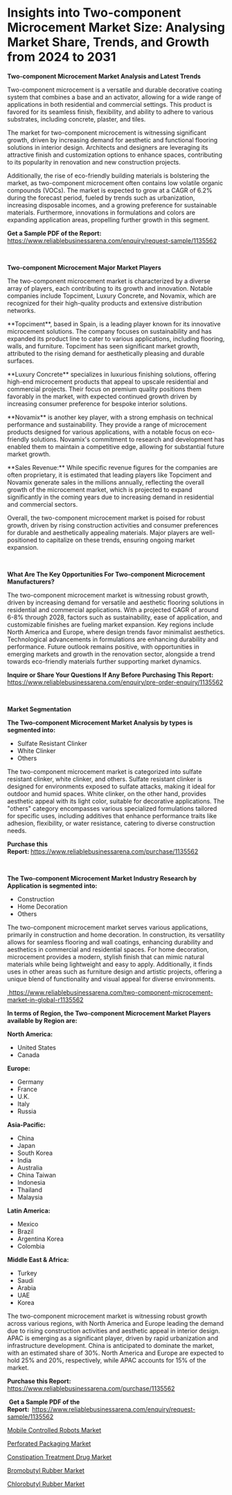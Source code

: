 <p><h1>Insights into Two-component Microcement Market Size: Analysing Market Share, Trends, and Growth from 2024 to 2031</h1></p><p><strong>Two-component Microcement Market Analysis and Latest Trends</strong></p>
<p><p>Two-component microcement is a versatile and durable decorative coating system that combines a base and an activator, allowing for a wide range of applications in both residential and commercial settings. This product is favored for its seamless finish, flexibility, and ability to adhere to various substrates, including concrete, plaster, and tiles. </p><p>The market for two-component microcement is witnessing significant growth, driven by increasing demand for aesthetic and functional flooring solutions in interior design. Architects and designers are leveraging its attractive finish and customization options to enhance spaces, contributing to its popularity in renovation and new construction projects.</p><p>Additionally, the rise of eco-friendly building materials is bolstering the market, as two-component microcement often contains low volatile organic compounds (VOCs). The market is expected to grow at a CAGR of 6.2% during the forecast period, fueled by trends such as urbanization, increasing disposable incomes, and a growing preference for sustainable materials. Furthermore, innovations in formulations and colors are expanding application areas, propelling further growth in this segment.</p></p>
<p><strong>Get a Sample PDF of the Report:&nbsp;</strong> <a href="https://www.reliablebusinessarena.com/enquiry/request-sample/1135562?utm_campaign=1422&utm_medium=2&utm_source=Github&utm_content=ia&utm_term=09102024&utm_id=two-component-microcement">https://www.reliablebusinessarena.com/enquiry/request-sample/1135562</a></p>
<p>&nbsp;</p>
<p><strong>Two-component Microcement Major Market Players</strong></p>
<p><p>The two-component microcement market is characterized by a diverse array of players, each contributing to its growth and innovation. Notable companies include Topciment, Luxury Concrete, and Novamix, which are recognized for their high-quality products and extensive distribution networks.</p><p>**Topciment**, based in Spain, is a leading player known for its innovative microcement solutions. The company focuses on sustainability and has expanded its product line to cater to various applications, including flooring, walls, and furniture. Topciment has seen significant market growth, attributed to the rising demand for aesthetically pleasing and durable surfaces.</p><p>**Luxury Concrete** specializes in luxurious finishing solutions, offering high-end microcement products that appeal to upscale residential and commercial projects. Their focus on premium quality positions them favorably in the market, with expected continued growth driven by increasing consumer preference for bespoke interior solutions.</p><p>**Novamix** is another key player, with a strong emphasis on technical performance and sustainability. They provide a range of microcement products designed for various applications, with a notable focus on eco-friendly solutions. Novamix's commitment to research and development has enabled them to maintain a competitive edge, allowing for substantial future market growth.</p><p>**Sales Revenue:** While specific revenue figures for the companies are often proprietary, it is estimated that leading players like Topciment and Novamix generate sales in the millions annually, reflecting the overall growth of the microcement market, which is projected to expand significantly in the coming years due to increasing demand in residential and commercial sectors.</p><p>Overall, the two-component microcement market is poised for robust growth, driven by rising construction activities and consumer preferences for durable and aesthetically appealing materials. Major players are well-positioned to capitalize on these trends, ensuring ongoing market expansion.</p></p>
<p>&nbsp;</p>
<p><strong>What Are The Key Opportunities For Two-component Microcement Manufacturers?</strong></p>
<p><p>The two-component microcement market is witnessing robust growth, driven by increasing demand for versatile and aesthetic flooring solutions in residential and commercial applications. With a projected CAGR of around 6-8% through 2028, factors such as sustainability, ease of application, and customizable finishes are fueling market expansion. Key regions include North America and Europe, where design trends favor minimalist aesthetics. Technological advancements in formulations are enhancing durability and performance. Future outlook remains positive, with opportunities in emerging markets and growth in the renovation sector, alongside a trend towards eco-friendly materials further supporting market dynamics.</p></p>
<p><strong>Inquire or Share Your Questions If Any Before Purchasing This Report:</strong> <a href="https://www.reliablebusinessarena.com/enquiry/pre-order-enquiry/1135562?utm_campaign=1422&utm_medium=2&utm_source=Github&utm_content=ia&utm_term=09102024&utm_id=two-component-microcement">https://www.reliablebusinessarena.com/enquiry/pre-order-enquiry/1135562</a></p>
<p>&nbsp;</p>
<p><strong>Market Segmentation</strong></p>
<p><strong>The Two-component Microcement Market Analysis by types is segmented into:</strong></p>
<p><ul><li>Sulfate Resistant Clinker</li><li>White Clinker</li><li>Others</li></ul></p>
<p><p>The two-component microcement market is categorized into sulfate resistant clinker, white clinker, and others. Sulfate resistant clinker is designed for environments exposed to sulfate attacks, making it ideal for outdoor and humid spaces. White clinker, on the other hand, provides aesthetic appeal with its light color, suitable for decorative applications. The "others" category encompasses various specialized formulations tailored for specific uses, including additives that enhance performance traits like adhesion, flexibility, or water resistance, catering to diverse construction needs.</p></p>
<p><strong>Purchase this Report:&nbsp;</strong><a href="https://www.reliablebusinessarena.com/purchase/1135562?utm_campaign=1422&utm_medium=2&utm_source=Github&utm_content=ia&utm_term=09102024&utm_id=two-component-microcement">https://www.reliablebusinessarena.com/purchase/1135562</a></p>
<p>&nbsp;</p>
<p><strong>The Two-component Microcement Market Industry Research by Application is segmented into:</strong></p>
<p><ul><li>Construction</li><li>Home Decoration</li><li>Others</li></ul></p>
<p><p>The two-component microcement market serves various applications, primarily in construction and home decoration. In construction, its versatility allows for seamless flooring and wall coatings, enhancing durability and aesthetics in commercial and residential spaces. For home decoration, microcement provides a modern, stylish finish that can mimic natural materials while being lightweight and easy to apply. Additionally, it finds uses in other areas such as furniture design and artistic projects, offering a unique blend of functionality and visual appeal for diverse environments.</p></p>
<p><a href="https://www.reliablebusinessarena.com/two-component-microcement-market-in-global-r1135562?utm_campaign=1422&utm_medium=2&utm_source=Github&utm_content=ia&utm_term=09102024&utm_id=two-component-microcement">&nbsp;https://www.reliablebusinessarena.com/two-component-microcement-market-in-global-r1135562</a></p>
<p><strong>In terms of Region, the Two-component Microcement Market Players available by Region are:</strong></p>
<p>
    <p> <strong> North America: </strong>
        <ul>
            <li>United States</li>
            <li>Canada</li>
        </ul>
        </p> 
    <p> <strong> Europe: </strong>
        <ul>
            <li>Germany</li>
            <li>France</li>
            <li>U.K.</li>
            <li>Italy</li>
            <li>Russia</li>
        </ul>
        </p> 
    <p> <strong> Asia-Pacific: </strong>
        <ul>
            <li>China</li>
            <li>Japan</li>
            <li>South Korea</li>
            <li>India</li>
            <li>Australia</li>
            <li>China Taiwan</li>
            <li>Indonesia</li>
            <li>Thailand</li>
            <li>Malaysia</li>
        </ul>
        </p> 
    <p> <strong> Latin America: </strong>
        <ul>
            <li>Mexico</li>
            <li>Brazil</li>
            <li>Argentina Korea</li>
            <li>Colombia</li>
        </ul>
        </p> 
    <p> <strong> Middle East & Africa: </strong>
        <ul>
            <li>Turkey</li>
            <li>Saudi</li>
            <li>Arabia</li>
            <li>UAE</li>
            <li>Korea</li>
        </ul>
    </p>
    </p>
<p><p>The two-component microcement market is witnessing robust growth across various regions, with North America and Europe leading the demand due to rising construction activities and aesthetic appeal in interior design. APAC is emerging as a significant player, driven by rapid urbanization and infrastructure development. China is anticipated to dominate the market, with an estimated share of 30%. North America and Europe are expected to hold 25% and 20%, respectively, while APAC accounts for 15% of the market.</p></p>
<p><strong>Purchase this Report: </strong><a href="https://www.reliablebusinessarena.com/purchase/1135562?utm_campaign=1422&utm_medium=2&utm_source=Github&utm_content=ia&utm_term=09102024&utm_id=two-component-microcement">https://www.reliablebusinessarena.com/purchase/1135562</a></p>
<p>&nbsp;<strong>Get a Sample PDF of the Report:&nbsp;&nbsp;</strong><a href="https://www.reliablebusinessarena.com/enquiry/request-sample/1135562?utm_campaign=1422&utm_medium=2&utm_source=Github&utm_content=ia&utm_term=09102024&utm_id=two-component-microcement">https://www.reliablebusinessarena.com/enquiry/request-sample/1135562</a></p>
<p><strong></strong></p>
<p><p><a href="https://www.linkedin.com/pulse/global-mobile-controlled-robots-market-sector-types-applications-comff?utm_campaign=1422&utm_medium=2&utm_source=Github&utm_content=ia&utm_term=09102024&utm_id=two-component-microcement">Mobile Controlled Robots Market</a></p><p><a href="https://www.linkedin.com/pulse/perforated-packaging-industry-analysis-report-its-market-size-etvee?utm_campaign=1422&utm_medium=2&utm_source=Github&utm_content=ia&utm_term=09102024&utm_id=two-component-microcement">Perforated Packaging Market</a></p><p><a href="https://www.linkedin.com/pulse/shaping-forces-constipation-treatment-drug-market-applications-eripf?utm_campaign=1422&utm_medium=2&utm_source=Github&utm_content=ia&utm_term=09102024&utm_id=two-component-microcement">Constipation Treatment Drug Market</a></p><p><a href="https://www.linkedin.com/pulse/bromobutyl-rubber-market-size-growth-trends-statistics-forecasts-3sqjf?utm_campaign=1422&utm_medium=2&utm_source=Github&utm_content=ia&utm_term=09102024&utm_id=two-component-microcement">Bromobutyl Rubber Market</a></p><p><a href="https://www.linkedin.com/pulse/emerging-opportunities-challenges-global-chlorobutyl-rubber-2usdf?utm_campaign=1422&utm_medium=2&utm_source=Github&utm_content=ia&utm_term=09102024&utm_id=two-component-microcement">Chlorobutyl Rubber Market</a></p></p>